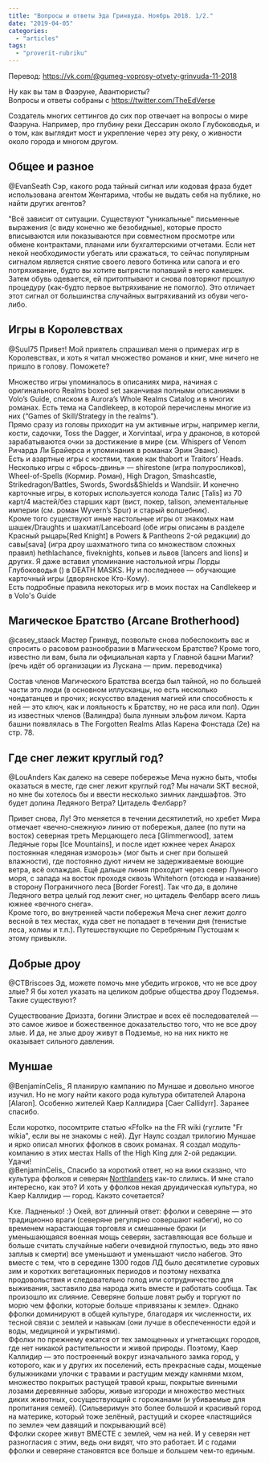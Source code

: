 ```yaml
---
title: "Вопросы и ответы Эда Гринвуда. Ноябрь 2018. 1/2."
date: "2019-04-05"
categories: 
  - "articles"
tags: 
  - "proverit-rubriku"
---
```


Перевод: https://vk.com/@gumeg-voprosy-otvety-grinvuda-11-2018  

Ну как вы там в Фаэруне, Авантюристы?  
Вопросы и ответы собраны с https://twitter.com/TheEdVerse

Создатель многих сеттингов до сих пор отвечает на вопросы о мире Фаэруна. Например, про глубину реки Дессарин около Глубоководья, и о том, как выглядит мост и укрепление через эту реку, о живности около города и многом другом.

## Общее и разное

@EvanSeath Сэр, какого рода тайный сигнал или кодовая фраза будет использована агентом Жентарима, чтобы не выдать себя на публике, но найти других агентов?

"Всё зависит от ситуации. Существуют "уникальные" письменные выражения (с виду конечно же безобидные), которые просто вписываются или показываются при совместном просмотре или обмене контрактами, планами или бухгалтерскими отчетами. Если нет некой необходимости убегать или сражаться, то сейчас популярным сигналом является снятие своего левого ботинка или сапога и его потряхивание, будто вы хотите вытрясти попавший в него камешек. Затем обувь одевается, ей притоптывают и снова повторяют прошлую процедуру (как-будто первое вытряхивание не помогло). Это отличает этот сигнал от большинства случайных вытряхиваний из обуви чего-либо.

## Игры в Королевствах

@Suul75 Привет! Мой приятель спрашивал меня о примерах игр в Королевствах, и хоть я читал множество романов и книг, мне ничего не пришло в голову. Поможете?

Множество игры упоминалось в описаниях мира, начиная с оригинального Realms boxed set заканчивая полными описаниями в Volo’s Guide, списком в Aurora’s Whole Realms Catalog и в многих романах. Есть тема на Candlekeep, в которой перечислены многие из них (“Games of Skill/Strategy in the realms”).  
Прямо сразу из головы приходит на ум активные игры, например кегли, кости, садочки, Toss the Dagger, и Xorvintaal, игра у драконов, в которой зарабатываются очки за достижение в мире (см. Whispers of Venom Ричарда Ли Брайерса и упоминания в романах Эрин Эванс).  
Есть и азартные игры с костями, такие как thabort и Traitors’ Heads. Несколько игры с «брось-двинь» — shirestone (игра полуросликов), Wheel-of-Spells (Кормир. Роман), High Dragon, Smashcastle, Strikedragon/Battles, Swords, Swords&Shields и Wandsiir. И конечно карточные игры, в которых используется колода Талис \[Talis\] из 70 карт/4 мастей/без старших карт (вист, покер, talison, элементальные империи (см. роман Wyvern’s Spur) и старый волшебник).  
Кроме того существуют иные настольные игры от знакомых нам шашек/Draughts и шахмат/Lanceboard (обе игры описаны в разделе Красный рыцарь\[Red Knight\] в Powers & Pantheons 2-ой редакции) до савы\[sava\] (игра дроу шахматного типа со множеством сложных правил) hethlachance, fiveknights, копьев и львов \[lancers and lions\] и других. Я даже вставил упоминание настольной игры Лорды Глубоководья () в DEATH MASKS. Ну и последнеее — обучающие карточный игры (дворянское Кто-Кому).  
Есть подробные правила некоторых игр в моих постах на Candlekeep и в Volo's Guide

## Магическое Братство (Arcane Brotherhood)

@casey\_staack Мастер Гринвуд, позвольте снова побеспокоить вас и спросить о расовом разнообразии в Магическом Братстве? Кроме того, известно ли вам, была ли официальная карта у Главной башни Магии? (речь идёт об организации из Лускана — прим. переводчика)

Состав членов Магического Братства всегда был тайной, но по большей части это люди (в основном иллусканцы, но есть несколько чондатанцев и прочих; искусство владения магией или способность к ней — это ключ, как и лояльность к Братству, но не раса или пол). Один из известных членов (Валиндра) была лунным эльфом личом. Карта башни появлялась в The Forgotten Realms Atlas Карена Фонстада (2e) на стр. 78.

## Где снег лежит круглый год?

@LouAnders Как далеко на севере побережье Меча нужно быть, чтобы оказаться в месте, где снег лежит круглый год? Мы начали SKT весной, но мне бы хотелось бы и ввести несколько зимних ландшафтов. Это будет долина Ледяного Ветра? Цитадель Фелбарр?

Привет снова, Лу! Это меняется в течении десятилетий, но хребет Мира отмечает «вечно-снежную» линию от побережья, далее (по пути на восток) северная треть Мерцающего леса \[Glimmerwood\], затем Ледяные горы \[Ice Mountains\], и после идет южнее черех Анарох постоянная «ледяная изморозь» (мог быть и снег при большей влажности), где постоянно дуют ничем не задерживаемые воющие ветра, всё охлаждая. Ещё дальше линия проходит через север Лунного моря, с запада на восток проходя сквозь Whitehorn (отсюда и название) в сторону Пограничного леса \[Border Forest\]. Так что да, в долине Ледяного ветра целый год лежит снег, но цитадель Фелбарр всего лишь южнее «вечного снега».  
Кроме того, во внутренней части побережья Меча снег лежит долго весной в тех местах, куда свет не попадает в течении дня (тенистые леса, холмы и т.п.). Путешествующие по Серебряным Пустошам к этому привыкли.

## Добрые дроу

@CTBriscoes Эд, можете помочь мне убедить игроков, что не все дроу злые? Я бы хотел указать на целиком добрые общества дроу Подземья. Такие существуют?

Существование Дриззта, богини Элистрае и всех её последователей — это самое живое и божественное доказательство того, что не все дроу злые. И да, не злые дроу живут в Подземье, но на них никто не оказывает сильного давления.  

## Муншае

@BenjaminCelis\_ Я планирую кампанию по Муншае и довольно многое изучил. Но не могу найти какого рода культура обитателей Аларона \[Alaron\]. Особенно жителей Каер Каллидира \[Caer Callidyrr\]. Заранее спасибо.

Если коротко, посомтрите статью «Ffolk» на the FR wiki (гуглите "Fr wikia", если вы не знакомы с ней). Дуг Наулс создал трилогию Муншае и ярко описал многих ффолков в своих романах. Я создал модуль-компанию в этих местах Halls of the High King для 2-ой редакции. Удачи!  
@BenjaminCelis\_ Спасибо за короткий ответ, но на вики сказано, что культура ффолков и северян [Northlanders](иллусканцы) как-то слились. И мне стало интересно, как это? И хоть у ффолков некая друидическая культура, но Каер Каллидир — город. Какэто сочетается?

Кхе. Ладненько! :} Окей, вот длинный ответ: ффолки и северяне — это традиционно враги (северяне регулярно совершают набеги), но со временем нарастающая торговля и смешанные браки (и уменьшающаяся военная мощь северян, заставляющая все больше и больше считать случайные набеги очевидной глупостью, ведь это явно заплыв к смерти) все уменьшают и уменьшают число набегов. Это вместе с тем, что в середине 1300 годов ЛД было десятилетие суровых зим и коротких вегетационных периодов и поэтому нехватка продовольствия и следовательно голод или сотрудничество для выживания, заставило два народа жить вместе и работать сообща. Так произошло их слияние. Северяне больше ловят рыбу и торгуют по морю чем ффолки, которые больше «привязаны к земле». Однако ффолки доминируют в общей культуре, благодаря их численности, их тесной связи с землей и навыкам (они лучше в обеспеченности едой и воды, медициной и укрытиями).  
Ффолки по прежнему ежатся от тех замощенных и угнетающих городов, где нет никакой растительности и живой природы. Поэтому, Каер Каллидир — это построенный вокруг изначального замка город, у которого, как и у других их поселений, есть прекрасные сады, мощеные булыжниками улочки с травами и растущим между камнями мхом, множество покрытых растущей травой крыш, покрытые винными лозами деревянные заборы, живые изгороди и множество местных диких животных, сосуществующий с горожанами (и убиваемые для пропитания семей). (Сильверимун это более большой и красивый город на материке, который тоже зелёный, растущий и скорее «ластящийся по земле» чем давящий и покрывающий всё)  
Ффолки скорее живут ВМЕСТЕ с землей, чем на ней. И у северян нет разногласия с этим, ведь они видят, что это работает. И с годами ффолки и северяне становятся все больше и большем чем-то единым.
